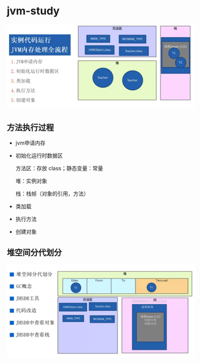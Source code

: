 # jvm-study

![](https://github.com/YuTianShi/jvm-study/raw/master/pic/image1.png)

## 方法执行过程

- jvm申请内存
  
- 初始化运行时数据区
  
  方法区：存放 class；静态变量：常量
  
  堆：实例对象
  
  栈：栈帧（对象的引用，方法）
  
- 类加载
  
- 执行方法
  
- 创建对象
  

## 堆空间分代划分
![](https://github.com/YuTianShi/jvm-study/raw/master/pic/image.png)
